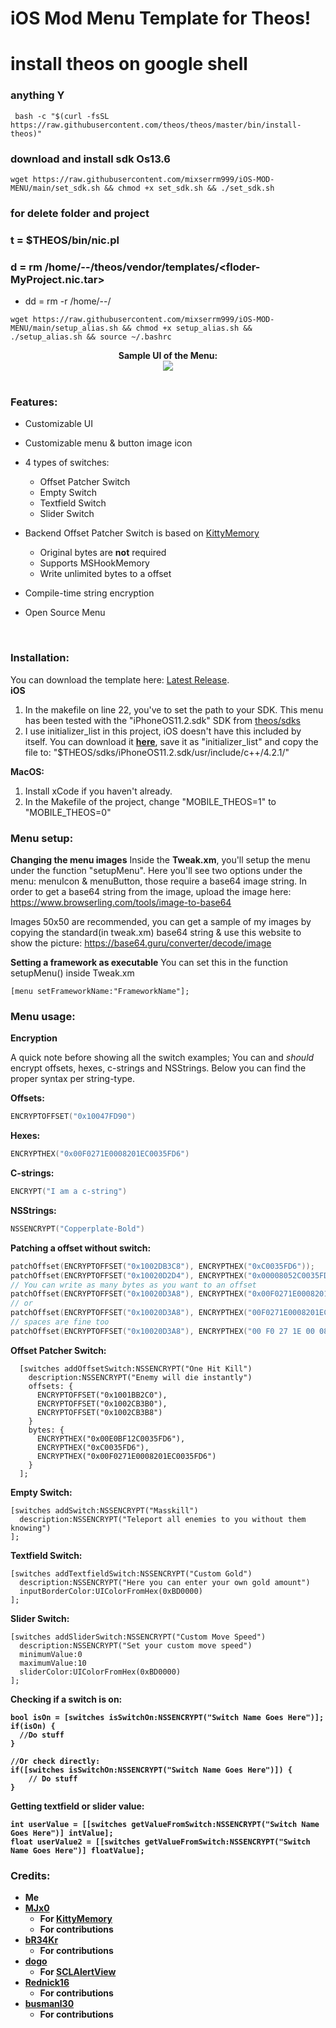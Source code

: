 # iOS Mod Menu Template for Theos!
# install theos on google shell
### anything Y
```
 bash -c "$(curl -fsSL https://raw.githubusercontent.com/theos/theos/master/bin/install-theos)"
```
### download and install sdk Os13.6
```
wget https://raw.githubusercontent.com/mixserrm999/iOS-MOD-MENU/main/set_sdk.sh && chmod +x set_sdk.sh && ./set_sdk.sh
```
### for delete folder and project
### t = $THEOS/bin/nic.pl
### d = rm /home/--/theos/vendor/templates/<floder-MyProject.nic.tar>
* dd = rm -r /home/--/<MyFolder-Project>

```
wget https://raw.githubusercontent.com/mixserrm999/iOS-MOD-MENU/main/setup_alias.sh && chmod +x setup_alias.sh && ./setup_alias.sh && source ~/.bashrc
```

<div style="text-align: center;">
<b>Sample UI of the Menu:</b><br>

<img src="https://i.imgur.com/f20XTb4.png">
</div>

<br>

### Features:
* Customizable UI
* Customizable menu & button image icon
* 4 types of switches:
  * Offset Patcher Switch
  * Empty Switch
  * Textfield Switch
  * Slider Switch

* Backend Offset Patcher Switch is based on [KittyMemory](https://github.com/MJx0/KittyMemory)
  * Original bytes are **not** required
  * Supports MSHookMemory
  * Write unlimited bytes to a offset

* Compile-time string encryption
* Open Source Menu

<br>

### Installation:

You can download the template here: [Latest Release](https://github.com/joeyjurjens/iOS-Mod-Menu-Template-for-Theos/releases/latest). <br>
**iOS**
1. In the makefile on line 22, you've to set the path to your SDK. This menu has been tested with the "iPhoneOS11.2.sdk" SDK from [theos/sdks](https://github.com/theos/sdks)
2. I use initializer_list in this project, iOS doesn't have this included by itself. You can download it [**here**](https://raw.githubusercontent.com/joeyjurjens/iOS-Mod-Menu-Template-for-Theos/977e9ff2c626d6b1308eed7e17f1daf0a610e8e9/template/KittyMemory/initializer_list), save it as "initializer_list" and copy the file to: "$THEOS/sdks/iPhoneOS11.2.sdk/usr/include/c++/4.2.1/" <br>

**MacOS:**
1. Install xCode if you haven't already.
1. In the Makefile of the project, change "MOBILE_THEOS=1" to "MOBILE_THEOS=0" <br>

### Menu setup:

**Changing the menu images**
Inside the **Tweak.xm**, you'll setup the menu under the function "setupMenu". 
Here you'll see two options under the menu: menuIcon & menuButton, those require a base64 image string.
In order to get a base64 string from the image, upload the image here: https://www.browserling.com/tools/image-to-base64

Images 50x50 are recommended, you can get a sample of my images by copying the standard(in tweak.xm) base64 string & use this website to show the picture: https://base64.guru/converter/decode/image

**Setting a framework as executable**
You can set this in the function setupMenu() inside Tweak.xm
```obj-c
[menu setFrameworkName:"FrameworkName"];
```

### Menu usage:

**Encryption**

A quick note before showing all the switch examples; You can and *should* encrypt offsets, hexes, c-strings and NSStrings. Below you can find the proper syntax per string-type.

**Offsets:**
```c
ENCRYPTOFFSET("0x10047FD90")
```

**Hexes:**
```c
ENCRYPTHEX("0x00F0271E0008201EC0035FD6")
```

**C-strings:**
```c
ENCRYPT("I am a c-string")
```

**NSStrings:**
```c
NSSENCRYPT("Copperplate-Bold")
```

<b> Patching a offset without switch: </b>
```c
patchOffset(ENCRYPTOFFSET("0x1002DB3C8"), ENCRYPTHEX("0xC0035FD6"));
patchOffset(ENCRYPTOFFSET("0x10020D2D4"), ENCRYPTHEX("0x00008052C0035FD6"));
// You can write as many bytes as you want to an offset
patchOffset(ENCRYPTOFFSET("0x10020D3A8"), ENCRYPTHEX("0x00F0271E0008201EC0035FD6"));
// or  
patchOffset(ENCRYPTOFFSET("0x10020D3A8"), ENCRYPTHEX("00F0271E0008201EC0035FD6"));
// spaces are fine too
patchOffset(ENCRYPTOFFSET("0x10020D3A8"), ENCRYPTHEX("00 F0 27 1E 00 08 20 1E C0 03 5F D6"));
```


<b> Offset Patcher Switch: </b>
```obj-c
  [switches addOffsetSwitch:NSSENCRYPT("One Hit Kill")
    description:NSSENCRYPT("Enemy will die instantly")
    offsets: {
      ENCRYPTOFFSET("0x1001BB2C0"),
      ENCRYPTOFFSET("0x1002CB3B0"),
      ENCRYPTOFFSET("0x1002CB3B8")
    }
    bytes: {
      ENCRYPTHEX("0x00E0BF12C0035FD6"),
      ENCRYPTHEX("0xC0035FD6"),
      ENCRYPTHEX("0x00F0271E0008201EC0035FD6")
    }
  ];
```

<b> Empty Switch: </b>
```obj-c
[switches addSwitch:NSSENCRYPT("Masskill")
  description:NSSENCRYPT("Teleport all enemies to you without them knowing")
];
```
<b> Textfield Switch: </b>
```obj-c
[switches addTextfieldSwitch:NSSENCRYPT("Custom Gold")
  description:NSSENCRYPT("Here you can enter your own gold amount")
  inputBorderColor:UIColorFromHex(0xBD0000)
];
```
<b> Slider Switch: </b>
```obj-c
[switches addSliderSwitch:NSSENCRYPT("Custom Move Speed")
  description:NSSENCRYPT("Set your custom move speed")
  minimumValue:0
  maximumValue:10
  sliderColor:UIColorFromHex(0xBD0000)
];
```
<b> Checking if a switch is on:
```obj-c
bool isOn = [switches isSwitchOn:NSSENCRYPT("Switch Name Goes Here")];
if(isOn) {
  //Do stuff
}

//Or check directly:
if([switches isSwitchOn:NSSENCRYPT("Switch Name Goes Here")]) {
    // Do stuff
}
```
<b> Getting textfield or slider value: </b>
```obj-c
int userValue = [[switches getValueFromSwitch:NSSENCRYPT("Switch Name Goes Here")] intValue];
float userValue2 = [[switches getValueFromSwitch:NSSENCRYPT("Switch Name Goes Here")] floatValue];
```

### Credits:
* Me
* [MJx0](https://github.com/MJx0)
  * For [KittyMemory](https://github.com/MJx0/KittyMemory)
  * For contributions
* [bR34Kr](https://github.com/bR34Kr)
  * For contributions
* [dogo](https://github.com/dogo)
  * For [SCLAlertView](https://github.com/dogo/SCLAlertView)
* [Rednick16](https://github.com/Rednick16)
  * For contributions
* [busmanl30](https://github.com/busmanl30)
  * For contributions
